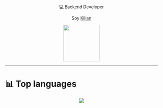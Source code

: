 <p align="center">
  💻 Backend Developer 
</p>

<p align="center">
  Soy <a href="https://linkedin.com/in/kilian-alfaro" target="_blank">Kilian</a> 
</p>

<p align="center">
  <img src="https://media4.giphy.com/media/v1.Y2lkPTc5MGI3NjExajNmNHIxZGJxNWhxZ3JvYTkzMGVrcnhoMmg1bGhjY2plaXUxcWFlaiZlcD12MV9pbnRlcm5hbF9naWZfYnlfaWQmY3Q9Zw/JqmupuTVZYaQX5s094/giphy.gif" width="120" />
</p>

---

# 📊 Top languages
<div align="center">
<p align="center">
  <img src="https://github-readme-stats.vercel.app/api/top-langs/?username=iwcmy&theme=tokyonight" />
</p> 
</div>
